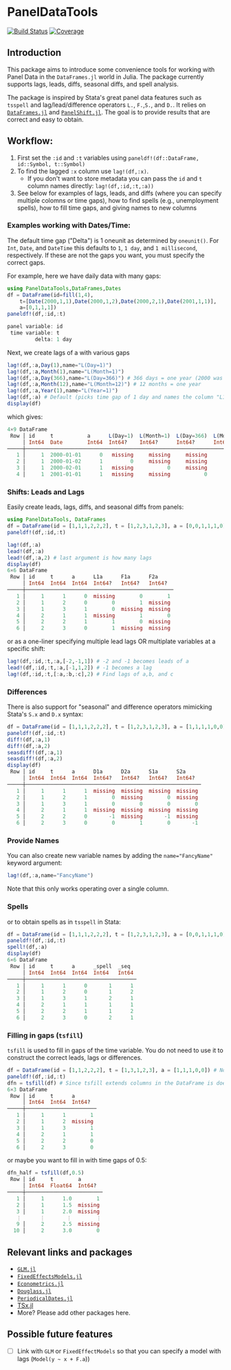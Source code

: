 # PanelDataTools

[![Build Status](https://github.com/eirikbrandsaas/PanelDataTools.jl/actions/workflows/CI.yml/badge.svg?branch=main)](https://github.com/eirikbrandsaas/PanelDataTools.jl/actions/workflows/CI.yml?query=branch%3Amain)
[![Coverage](https://codecov.io/gh/eirikbrandsaas/PanelDataTools.jl/branch/main/graph/badge.svg)](https://codecov.io/gh/eirikbrandsaas/PanelDataTools.jl)

## Introduction
This package aims to introduce some convenience tools for working with Panel Data in the `DataFrames.jl` world in Julia. The package currently supports lags, leads, diffs, seasonal diffs, and spell analysis.

 The package is inspired by Stata's great panel data features such as `tsspell` and lag/lead/difference operators `L.`, `F.`,`S.`, and `D.`. It relies on [`DataFrames.jl`](https://github.com/JuliaData/DataFrames.jl) and [`PanelShift.jl`](https://github.com/FuZhiyu/PanelShift.jl/blob/master/src/PanelShift.jl). The goal is to provide results that are correct and easy to obtain. 


## Workflow:
1. First set the `:id` and `:t` variables using `paneldf!(df::DataFrame, id::Symbol, t::Symbol)`
2. To find the lagged `:x` column use `lag!(df,:x)`.
   - If you don't want to store metadata you can pass the `id` and `t` column names directly: `lag!(df,:id,:t,:a))`
3. See below for examples of lags, leads, and diffs (where you can specify multiple colomns or time gaps), how to find spells (e.g., unemployment spells), how to fill time gaps, and giving names to new columns
### Examples working with Dates/Time:
The default time gap ("Delta") is 1 oneunit as determined by `oneunit()`. For `Int`, `Date`, and `DateTime` this defaults to `1`, `1 day`, and `1 millisecond`, respectively. If these are not the gaps you want, you must specify the correct gaps.

For example, here we have daily data with many gaps:
```julia
using PanelDataTools,DataFrames,Dates
df = DataFrame(id=fill(1,4),
    t=[Date(2000,1,1),Date(2000,1,2),Date(2000,2,1),Date(2001,1,1)],
    a=[0,1,1,1])
paneldf!(df,:id,:t)

panel variable: id
 time variable: t
         delta: 1 day
```
Next, we create lags of a with various gaps
```julia
lag!(df,:a,Day(1),name="L(Day=1)")
lag!(df,:a,Month(1),name="L(Month=1)")
lag!(df,:a,Day(366),name="L(Day=366)") # 366 days = one year (2000 was a leap year)
lag!(df,:a,Month(12),name="L(Month=12)") # 12 months = one year
lag!(df,:a,Year(1),name="L(Year=1)")
lag!(df,:a) # Default (picks time gap of 1 day and names the column "L1a")
display(df)
```
which gives:
```julia
4×9 DataFrame
 Row │ id     t           a      L(Day=1)  L(Month=1)  L(Day=366)  L(Month=12)  L(Year=1)  L1a     
     │ Int64  Date        Int64  Int64?    Int64?      Int64?      Int64?       Int64?     Int64?  
─────┼─────────────────────────────────────────────────────────────────────────────────────────────
   1 │     1  2000-01-01      0   missing     missing     missing      missing    missing  missing 
   2 │     1  2000-01-02      1         0     missing     missing      missing    missing        0
   3 │     1  2000-02-01      1   missing           0     missing      missing    missing  missing 
   4 │     1  2001-01-01      1   missing     missing           0            0          0  missing 

```
### Shifts: Leads and Lags
Easily create leads, lags, diffs, and seasonal diffs from panels:
```julia
using PanelDataTools, DataFrames
df = DataFrame(id = [1,1,1,2,2,2], t = [1,2,3,1,2,3], a = [0,0,1,1,1,0])
paneldf!(df,:id,:t)

lag!(df,:a)
lead!(df,:a)
lead!(df,:a,2) # last argument is how many lags
display(df)
6×6 DataFrame
 Row │ id     t      a      L1a      F1a      F2a
     │ Int64  Int64  Int64  Int64?   Int64?   Int64?
─────┼────────────────────────────────────────────────
   1 │     1      1      0  missing        0        1
   2 │     1      2      0        0        1  missing
   3 │     1      3      1        0  missing  missing
   4 │     2      1      1  missing        1        0
   5 │     2      2      1        1        0  missing
   6 │     2      3      0        1  missing  missing
```
or as a one-liner specifying multiple lead lags OR multiplate variables at a specific shift:
```julia
lag!(df,:id,:t,:a,[-2,-1,1]) # -2 and -1 becomes leads of a
lead!(df,:id,:t,:a,[-1,1,2]) # -1 becomes a lag
lag!(df,:id,:t,[:a,:b,:c],2) # Find lags of a,b, and c
```

### Differences
There is also support for "seasonal" and difference operators mimicking Stata's `S.x` and `D.x` syntax:
```julia
df = DataFrame(id = [1,1,1,2,2,2], t = [1,2,3,1,2,3], a = [1,1,1,1,0,0])
paneldf!(df,:id,:t)
diff!(df,:a,1)
diff!(df,:a,2)
seasdiff!(df,:a,1)
seasdiff!(df,:a,2)
display(df)
 Row │ id     t      a      D1a      D2a      S1a      S2a
     │ Int64  Int64  Int64  Int64?   Int64?   Int64?   Int64?
─────┼─────────────────────────────────────────────────────────
   1 │     1      1      1  missing  missing  missing  missing
   2 │     1      2      1        0  missing        0  missing
   3 │     1      3      1        0        0        0        0
   4 │     2      1      1  missing  missing  missing  missing
   5 │     2      2      0       -1  missing       -1  missing
   6 │     2      3      0        0        1        0       -1
```
### Provide Names
You can also create new variable names by adding the `name="FancyName"` keyword argument:
```julia
lag!(df,:a,name="FancyName")
```
Note that this only works operating over a single column.


### Spells
or to obtain spells as in `tsspell` in Stata:
```julia
df = DataFrame(id = [1,1,1,2,2,2], t = [1,2,3,1,2,3], a = [0,0,1,1,1,0])
paneldf!(df,:id,:t)
spell!(df,:a)
display(df)
6×6 DataFrame
 Row │ id     t      a      _spell  _seq
     │ Int64  Int64  Int64  Int64   Int64
─────┼────────────────────────────────────
   1 │     1      1      0       1      1
   2 │     1      2      0       1      2
   3 │     1      3      1       2      1
   4 │     2      1      1       1      1
   5 │     2      2      1       1      2
   6 │     2      3      0       2      1
```
### Filling in gaps (`tsfill`)
`tsfill` is used to fill in gaps of the time variable. You do not need to use it to construct the correct leads, lags or differences.
```julia
df = DataFrame(id = [1,1,2,2,2], t = [1,3,1,2,3], a = [1,1,1,0,0]) # Note, missing t=2 for id=1
paneldf!(df,:id,:t)
dfn = tsfill(df) # Since tsfill extends columns in the DataFrame is does not operate inplace
6×3 DataFrame
 Row │ id     t      a
     │ Int64  Int64  Int64?
─────┼───────────────────────
   1 │     1      1        1
   2 │     1      2  missing
   3 │     1      3        1
   4 │     2      1        1
   5 │     2      2        0
   6 │     2      3        0
```
or maybe you want to fill in with time gaps of 0.5:
```julia
dfn_half = tsfill(df,0.5)
 Row │ id     t        a       
     │ Int64  Float64  Int64?  
─────┼─────────────────────────
   1 │     1      1.0        1
   2 │     1      1.5  missing 
   3 │     1      2.0  missing 
   ⋮      ⋮       ⋮        ⋮
   9 │     2      2.5  missing 
  10 │     2      3.0        0
```
## Relevant links and packages
- [`GLM.jl`](https://github.com/JuliaStats/GLM.jl)
- [`FixedEffectsModels.jl`](https://github.com/FixedEffects/FixedEffectModels.jl)
- [`Econometrics.jl`](https://github.com/Nosferican/Econometrics.jl)
- [`Douglass.jl`](https://github.com/jmboehm/Douglass.jl)
- [`PeriodicalDates.jl`](https://github.com/matthieugomez/PeriodicalDates.jl)
- [TSx.jl](https://github.com/xKDR/TSx.jl)
- More? Please add other packages here.

## Possible future features
- [ ] Link with `GLM` or `FixedEffectModels` so that you can specify a model with lags (`Model(y ~ x + F.a`))


